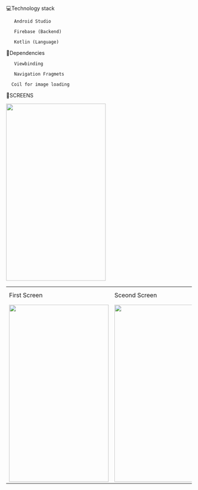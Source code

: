 💻Technology stack

       Android Studio

       Firebase (Backend)

       Kotlin (Language)
 
🔆Dependencies 

       Viewbinding

       Navigation Fragmets

      Coil for image loading

🔆SCREENS
       
<table>
  <tr>
    <td>First Screen</td>
     <td>Sceond Screen</td>
     <td>Thrid Screen</td>
  </tr>
  <tr>
    <td><img src="https://c8.alamy.com/comp/BFBAM5/red-rose-isolated-on-white-background-BFBAM5.jpg" width=270 height=480></td>
    <td><img src="screenshots/Screenshot_1582745125.png" width=270 height=480></td
    <td><img src="screenshots/Screenshot_1582745139.png" width=270 height=480></td>
  </tr>
 </table>


      
  

